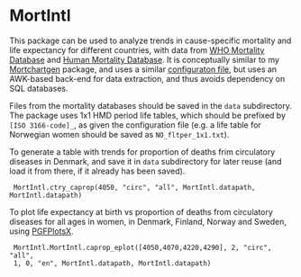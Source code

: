 # MortIntl

This package can be used to analyze trends in cause-specific mortality and life
expectancy for different countries, with data from
[WHO Mortality Database](https://www.who.int/data/data-collection-tools/who-mortality-database)
and [Human Mortality Database](https://www.mortality.org/). It is conceptually
similar to my [Mortchartgen](../Mortchartgen.jl) package, and uses a similar
[configuraton file](data/mortintl.json), but uses an AWK-based back-end for
data extraction, and thus avoids dependency on SQL databases.

Files from the mortality databases should be saved in the `data` subdirectory.
The package uses 1x1 HMD period life tables, which should be prefixed by
`[ISO 3166-code]_`, as given the configuration file (e.g. a life table for 
Norwegian women should be saved as `NO_fltper_1x1.txt`).

To generate a table with trends for proportion of deaths frim circulatory
diseases in Denmark, and save it in `data` subdirectory for later
reuse (and load it from there, if it already has been saved).

```{.julia}
 MortIntl.ctry_caprop(4050, "circ", "all", MortIntl.datapath, MortIntl.datapath)
```

To plot life expectancy at birth vs proportion of deaths from circulatory
diseases for all ages in women, in Denmark, Finland, Norway and Sweden, using
[PGFPlotsX](https://github.com/KristofferC/PGFPlotsX.jl).

```{.julia}
 MortIntl.MortIntl.caprop_eplot([4050,4070,4220,4290], 2, "circ", "all",
 1, 0, "en", MortIntl.datapath, MortIntl.datapath)
```
